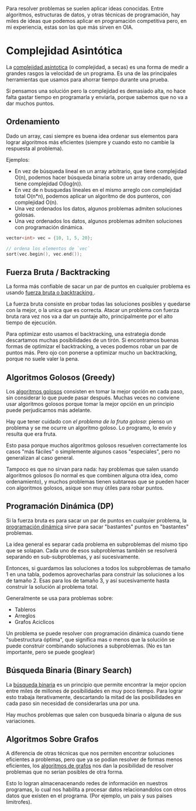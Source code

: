 Para resolver problemas se suelen aplicar ideas conocidas. Entre algoritmos,
estructuras de datos, y otras técnicas de programación, hay miles de ideas
que podemos aplicar en programación competitiva pero, en mi experiencia,
estas son las que más sirven en OIA.

# Complejidad Asintótica

La [complejidad asíntotica]( complejidad ) (o complejidad, a secas) es una forma
de medir a grandes rasgos la velocidad de un programa. Es una de las principales
herramientas que usamos para ahorrar tiempo durante una prueba.

Si pensamos una solución pero la complejidad es demasiado alta, no hace falta
gastar tiempo en programarla y enviarla, porque sabemos que no va a dar muchos
puntos.

## Ordenamiento

Dado un array, casi siempre es buena idea ordenar sus elementos para lograr
algoritmos más eficientes (siempre y cuando esto no cambie la respuesta al
problema).

Ejemplos:

- En vez de búsqueda lineal en un array arbitrario, que tiene complejidad O(n),
  podemos hacer búsqueda binaria sobre un array ordenado, que tiene complejidad
  O(log(n)).
- En vez de n busquedas lineales en el mismo arreglo con complejidad total
  O(n\*n), podemos aplicar un algoritmo de dos punteros, con complejidad O(n).
- Una vez ordenados los datos, algunos problemas admiten soluciones golosas.
- Una vez ordenados los datos, algunos problemas admiten soluciones con
  programación dinámica.

```c++
vector<int> vec = {10, 1, 5, 20};

// ordena los elementos de `vec`
sort(vec.begin(), vec.end());
```

## Fuerza Bruta / Backtracking

La forma más confiable de sacar un par de puntos en cualquier problema es usando
[fuerza bruta o backtracking ]( backtracking ).

La fuerza bruta consiste en probar todas las soluciones posibles y quedarse con
la mejor, o la unica que es correcta. Atacar un problema con fuerza bruta rara
vez nos va a dar un puntaje alto, principalmente por el alto tiempo de ejecución.

Para optimizar esto usamos el backtracking, una estrategia donde descartamos
muchas posibilidades de un tirón. Si encontramos buenas formas de optimizar el
backtracking, a veces podemos robar un par de puntos más. Pero ojo con ponerse a
optimizar mucho un backtracking, porque no suele valer la pena.

## Algoritmos Golosos (Greedy)

Los [algoritmos golosos]( greedy ) consisten en tomar la mejor opción en cada
paso, sin considerar lo que puede pasar después. Muchas veces no conviene usar
algoritmos golosos porque tomar la mejor opción en un principio puede
perjudicarnos más adelante.

Hay que tener cuidado con *el problema de la fruta golosa*: pienso un problema y
se me ocurre un algoritmo goloso. Lo programo, lo envío y resulta que era fruta.

Esto pasa porque muchos algoritmos golosos resuelven correctamente los casos
"más fáciles" o simplemente algunos casos "especiales", pero no generalizan al
caso general.

Tampoco es que no sirvan para nada: hay problemas que salen usando algoritmos
golosos (lo normal es que combinen alguna otra idea, como ordenamiento), y
muchos problemas tienen subtareas que se pueden hacer con algoritmos golosos,
asique son muy útiles para robar puntos.

## Programación Dinámica (DP)

Si la fuerza bruta es para sacar un par de puntos en cualquier problema, la
[programación dinámica]( dp ) sirve para sacar "bastantes" puntos en "bastantes"
problemas.

La idea general es separar cada problema en subproblemas del mismo tipo que se
solapan. Cada uno de esos subproblemas también se resolverá separando en
sub-subproblemas, y así sucesivamente.

Entonces, si guardamos las soluciones a todos los subproblemas de tamaño 1 en una
tabla, podemos aprovecharlas para construir las soluciones a los de tamaño 2.
Esas para los de tamaño 3, y así sucesivamente hasta construir la solución al
problema total.

Generalmente se usa para problemas sobre:

- Tableros
- Arreglos
- Grafos Aciclicos

Un problema se puede resolver con programación dinámica cuando tiene
"subestructura óptima", que significa mas o menos que la solución se puede
construir combinando soluciones a subproblemas. (No es tan importante, pero se
puede googlear)


## Búsqueda Binaria (Binary Search)

La [búsqueda binaria]( busqueda-binaria ) es un principio que permite encontrar
la mejor opcion entre miles de millones de posibilidades en muy poco tiempo.
Para lograr esto trabaja iterativamente, descartando la mitad de las
posibilidades en cada paso sin necesidad de considerarlas una por una.

Hay muchos problemas que salen con busqueda binaria o alguna de sus variaciones.

## Algoritmos Sobre Grafos

A diferencia de otras técnicas que nos permiten encontrar soluciones eficientes
a problemas, pero que ya se podían resolver de formas menos eficientes, los
[algoritmos de grafos]( grafos ) nos dan la posibilidad de resolver problemas
que no serían posibles de otra forma.

Esto lo logran almacenacenando redes de información en nuestros programas, lo
cual nos habilita a procesar datos relacionandolos con otros datos que existen
en el programa. (Por ejemplo, un pais y sus paises limitrofes).
